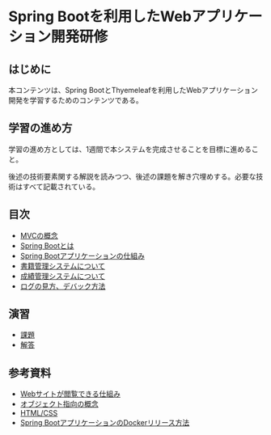 # Spring Bootを利用したWebアプリケーション開発研修

## はじめに
本コンテンツは、Spring BootとThyemeleafを利用したWebアプリケーション開発を学習するためのコンテンツである。

## 学習の進め方
学習の進め方としては、1週間で本システムを完成させることを目標に進めること。

後述の技術要素関する解説を読みつつ、後述の課題を解き穴埋めする。必要な技術はすべて記載されている。

## 目次

- [MVCの概念](./doc/mvc.md)
- [Spring Bootとは](./doc/boot.md)
- [Spring Bootアプリケーションの仕組み](./doc/arch.md)
- [書籍管理システムについて](./doc/system.md)
- [成績管理システムについて](./doc/score.md)
- [ログの見方、デバック方法](./doc/debug.md)

## 演習
- [課題](./doc/problem.md)
- [解答](./doc/answer)

## 参考資料

- [Webサイトが閲覧できる仕組み](./doc/website.md)
- [オブジェクト指向の概念](./doc/object.md)
- [HTML/CSS](./doc/htmlcss.md)
- [Spring BootアプリケーションのDockerリリース方法](./doc/dockerimagebuild.md)